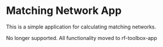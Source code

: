 # Matching Network App

This is a simple application for calculating matching networks.

No longer supported. All functionality moved to rf-toolbox-app
